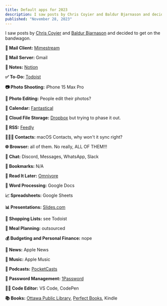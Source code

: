 ```yaml
---
title: Default apps for 2023
description: I saw posts by Chris Coyier and Baldur Bjarnason and decided to get on the bandwagon.
published: "November 28, 2023"
---
```


I saw posts by [Chris Coyier](https://chriscoyier.net/2023/11/25/default-apps-2023/) and [Baldur Bjarnason](https://notes.baldurbjarnason.com/2023/11/28/default-apps-for.html) and decided to get on the bandwagon.

**📨 Mail Client:** [Mimestream](https://mimestream.com/)

**📮 Mail Server:** Gmail

**📝 Notes:** [Notion](https://www.notion.so/)

**✅ To-Do:** [Todoist](https://todoist.com/)

**📷 Photo Shooting:** iPhone 15 Max Pro

**🎨 Photo Editing:** People edit their photos?

**📆 Calendar:** [Fantastical](https://flexibits.com/fantastical)

**📁 Cloud File Storage:** [Dropbox](https://dropbox.com) but trying to phase it out.

**📖 RSS:** [Feedly](https://feedly.com/)

**🙍🏻‍♂️ Contacts:** macOS Contacts, why won't it sync right?

**🌐 Browser:** all of them. No really, ALL OF THEM!!!

**💬 Chat:** Discord, Messages, WhatsApp, Slack

**🔖 Bookmarks:** N/A

**📑 Read It Later:** [Omnivore](https://omnivore.app/)

**📜 Word Processing:** Google Docs

**📈 Spreadsheets:** Google Sheets

**📊 Presentations:** [Slides.com](https://slides.com)

**🛒 Shopping Lists:** see Todoist

**🍴 Meal Planning:** outsourced

**💰 Budgeting and Personal Finance:** nope

**📰 News:** Apple News

**🎵 Music:** Apple Music

**🎤 Podcasts:** [PocketCasts](https://pocketcasts.com/)

**🔐 Password Management:** [1Password](https://1password.com/)

**🧑‍💻 Code Editor:** VS Code, CodePen

**📚 Books:** [Ottawa Public Library](https://biblioottawalibrary.ca/en), [Perfect Books](https://perfectbooks.ca/wp/), Kindle

